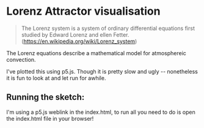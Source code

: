 # Lorenz Attractor visualisation

> The Lorenz system is a system of ordinary differential equations first studied by Edward Lorenz and ellen Fetter.
(https://en.wikipedia.org/wiki/Lorenz_system)

The Lorenz equations describe a mathematical model for atmosphereic convection.

I've plotted this using p5.js. Though it is pretty slow and ugly -- nonetheless it is fun to look at and let run for awhile.

## Running the sketch:
I'm using a p5.js weblink in the index.html, to run all you need to do is open the index.html file in your browser!